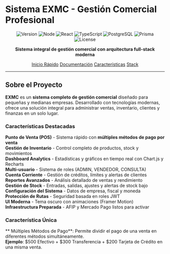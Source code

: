 ﻿#  Sistema EXMC - Gestión Comercial Profesional

<div align="center">

![Version](https://img.shields.io/badge/version-1.0.0-blue.svg)
![Node](https://img.shields.io/badge/node-%3E%3D18.0.0-brightgreen.svg)
![React](https://img.shields.io/badge/react-18.2.0-61dafb.svg)
![TypeScript](https://img.shields.io/badge/typescript-5.3.3-blue.svg)
![PostgreSQL](https://img.shields.io/badge/postgresql-14%2B-336791.svg)
![Prisma](https://img.shields.io/badge/prisma-5.22.0-2D3748.svg)
![License](https://img.shields.io/badge/license-MIT-green.svg)

**Sistema integral de gestión comercial con arquitectura full-stack moderna**

[ Inicio Rápido](#-inicio-rápido)  [ Documentación](#-documentación-completa)  [ Características](#-características-completas)  [ Stack](#-stack-tecnológico)

</div>

---

##  Sobre el Proyecto

**EXMC** es un **sistema completo de gestión comercial** diseñado para pequeñas y medianas empresas. Desarrollado con tecnologías modernas, ofrece una solución integral para administrar ventas, inventario, clientes y finanzas en un solo lugar.

###  Características Destacadas

 **Punto de Venta (POS)** - Sistema rápido con **múltiples métodos de pago por venta**  
 **Gestión de Inventario** - Control completo de productos, stock y movimientos  
 **Dashboard Analytics** - Estadísticas y gráficos en tiempo real con Chart.js y Recharts  
 **Multi-usuario** - Sistema de roles (ADMIN, VENDEDOR, CONSULTA)  
 **Cuenta Corriente** - Gestión de créditos, límites y alertas de clientes  
 **Reportes Avanzados** - Análisis detallado de ventas y rendimiento  
 **Gestión de Stock** - Entradas, salidas, ajustes y alertas de stock bajo  
 **Configuración del Sistema** - Datos de empresa, fiscal y moneda  
 **Protección de Rutas** - Seguridad basada en roles JWT  
 **UI Moderna** - Tema oscuro con animaciones (Framer Motion)  
 **Infraestructura Preparada** - AFIP y Mercado Pago listos para activar  

###  Característica Única

** Múltiples Métodos de Pago**: Permite dividir el pago de una venta en diferentes métodos simultáneamente.  
**Ejemplo**: $500 Efectivo + $300 Transferencia + $200 Tarjeta de Crédito en una misma venta.

